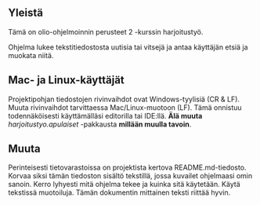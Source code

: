 ## Yleistä

Tämä on olio-ohjelmoinnin perusteet 2 -kurssin harjoitustyö.

Ohjelma lukee tekstitiedostosta uutisia tai vitsejä ja antaa käyttäjän etsiä
ja muokata niitä.

## Mac- ja Linux-käyttäjät

Projektipohjan tiedostojen rivinvaihdot ovat Windows-tyylisiä (CR & LF). Muuta
rivinvaihdot tarvittaessa Mac/Linux-muotoon (LF). Tämä onnistuu todennäköisesti
käyttämälläsi editorilla tai IDE:llä. **Älä muuta** _harjoitustyo.apulaiset_
-pakkausta **millään muulla tavoin**.

## Muuta

Perinteisesti tietovarastoissa on projektista kertova README.md-tiedosto. Korvaa
siksi tämän tiedoston sisältö tekstillä, jossa kuvailet ohjelmaasi omin sanoin.
Kerro lyhyesti mitä ohjelma tekee ja kuinka sitä käytetään. Käytä tekstissä
muotoiluja. Tämän dokumentin mittainen teksti riittää hyvin.
